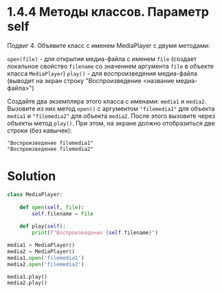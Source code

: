 # 1.4.4 Методы классов. Параметр self

Подвиг 4. Объявите класс с именем MediaPlayer с двумя методами:

`open(file)` - для открытия медиа-файла с именем `file` (создает локальное свойство `filename` со значением
аргумента `file` в объекте класса `MediaPlayer`)
`play()` - для воспроизведения медиа-файла (выводит на экран строку "Воспроизведение <название медиа-файла>")

Создайте два экземпляра этого класса с именами: `media1` и `media2`. Вызовите из них метод `open()` с
аргументом `"filemedia1"` для объекта `media1` и `"filemedia2"` для объекта `media2`. После этого вызовите через объекты
метод `play()`. При этом, на экране должно отобразиться две строки (без кавычек):

```
"Воспроизведение filemedia1"
"Воспроизведение filemedia2"
```

# Solution

```python
class MediaPlayer:
    
    def open(self, file):
        self.filename = file
    
    def play(self):
        print(f"Воспроизведение {self.filename}")

media1 = MediaPlayer()
media2 = MediaPlayer()
media1.open('filemedia1')
media2.open('filemedia2')

media1.play()
media2.play()
```